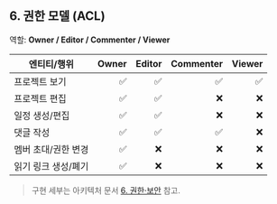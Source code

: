 ## 6. 권한 모델 (ACL)

역할: **Owner / Editor / Commenter / Viewer**

| 엔티티/행위 | Owner | Editor | Commenter | Viewer |
|---|---:|---:|---:|---:|
| 프로젝트 보기 | ✅ | ✅ | ✅ | ✅ |
| 프로젝트 편집 | ✅ | ✅ | ❌ | ❌ |
| 일정 생성/편집 | ✅ | ✅ | ❌ | ❌ |
| 댓글 작성 | ✅ | ✅ | ✅ | ❌ |
| 멤버 초대/권한 변경 | ✅ | ❌ | ❌ | ❌ |
| 읽기 링크 생성/폐기 | ✅ | ❌ | ❌ | ❌ |

> 구현 세부는 아키텍처 문서 [6. 권한·보안](../architecture/06-security-and-acl.md) 참고.

